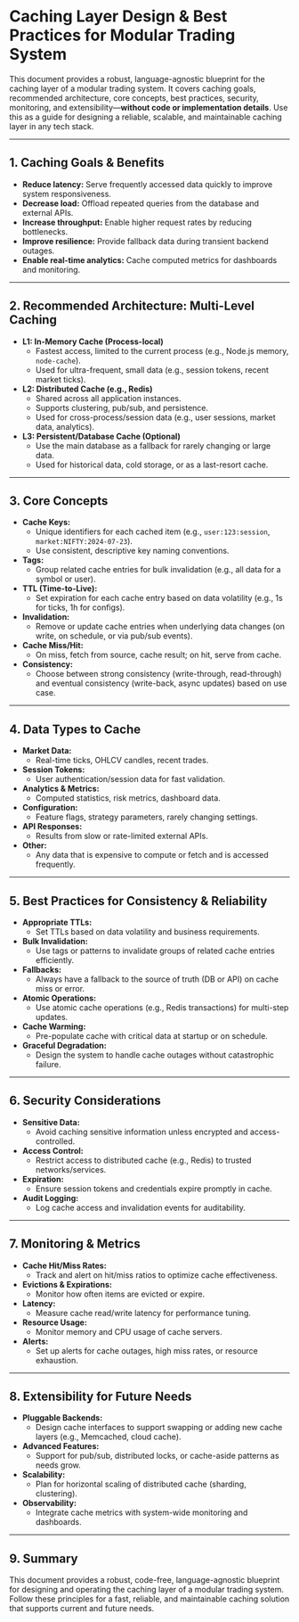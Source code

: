# Caching Layer Design & Best Practices for Modular Trading System

This document provides a robust, language-agnostic blueprint for the caching layer of a modular trading system. It covers caching goals, recommended architecture, core concepts, best practices, security, monitoring, and extensibility—**without code or implementation details**. Use this as a guide for designing a reliable, scalable, and maintainable caching layer in any tech stack.

---

## 1. Caching Goals & Benefits

- **Reduce latency:** Serve frequently accessed data quickly to improve system responsiveness.
- **Decrease load:** Offload repeated queries from the database and external APIs.
- **Increase throughput:** Enable higher request rates by reducing bottlenecks.
- **Improve resilience:** Provide fallback data during transient backend outages.
- **Enable real-time analytics:** Cache computed metrics for dashboards and monitoring.

---

## 2. Recommended Architecture: Multi-Level Caching

- **L1: In-Memory Cache (Process-local)**
  - Fastest access, limited to the current process (e.g., Node.js memory, `node-cache`).
  - Used for ultra-frequent, small data (e.g., session tokens, recent market ticks).
- **L2: Distributed Cache (e.g., Redis)**
  - Shared across all application instances.
  - Supports clustering, pub/sub, and persistence.
  - Used for cross-process/session data (e.g., user sessions, market data, analytics).
- **L3: Persistent/Database Cache (Optional)**
  - Use the main database as a fallback for rarely changing or large data.
  - Used for historical data, cold storage, or as a last-resort cache.

---

## 3. Core Concepts

- **Cache Keys:**
  - Unique identifiers for each cached item (e.g., `user:123:session`, `market:NIFTY:2024-07-23`).
  - Use consistent, descriptive key naming conventions.
- **Tags:**
  - Group related cache entries for bulk invalidation (e.g., all data for a symbol or user).
- **TTL (Time-to-Live):**
  - Set expiration for each cache entry based on data volatility (e.g., 1s for ticks, 1h for configs).
- **Invalidation:**
  - Remove or update cache entries when underlying data changes (on write, on schedule, or via pub/sub events).
- **Cache Miss/Hit:**
  - On miss, fetch from source, cache result; on hit, serve from cache.
- **Consistency:**
  - Choose between strong consistency (write-through, read-through) and eventual consistency (write-back, async updates) based on use case.

---

## 4. Data Types to Cache

- **Market Data:**
  - Real-time ticks, OHLCV candles, recent trades.
- **Session Tokens:**
  - User authentication/session data for fast validation.
- **Analytics & Metrics:**
  - Computed statistics, risk metrics, dashboard data.
- **Configuration:**
  - Feature flags, strategy parameters, rarely changing settings.
- **API Responses:**
  - Results from slow or rate-limited external APIs.
- **Other:**
  - Any data that is expensive to compute or fetch and is accessed frequently.

---

## 5. Best Practices for Consistency & Reliability

- **Appropriate TTLs:**
  - Set TTLs based on data volatility and business requirements.
- **Bulk Invalidation:**
  - Use tags or patterns to invalidate groups of related cache entries efficiently.
- **Fallbacks:**
  - Always have a fallback to the source of truth (DB or API) on cache miss or error.
- **Atomic Operations:**
  - Use atomic cache operations (e.g., Redis transactions) for multi-step updates.
- **Cache Warming:**
  - Pre-populate cache with critical data at startup or on schedule.
- **Graceful Degradation:**
  - Design the system to handle cache outages without catastrophic failure.

---

## 6. Security Considerations

- **Sensitive Data:**
  - Avoid caching sensitive information unless encrypted and access-controlled.
- **Access Control:**
  - Restrict access to distributed cache (e.g., Redis) to trusted networks/services.
- **Expiration:**
  - Ensure session tokens and credentials expire promptly in cache.
- **Audit Logging:**
  - Log cache access and invalidation events for auditability.

---

## 7. Monitoring & Metrics

- **Cache Hit/Miss Rates:**
  - Track and alert on hit/miss ratios to optimize cache effectiveness.
- **Evictions & Expirations:**
  - Monitor how often items are evicted or expire.
- **Latency:**
  - Measure cache read/write latency for performance tuning.
- **Resource Usage:**
  - Monitor memory and CPU usage of cache servers.
- **Alerts:**
  - Set up alerts for cache outages, high miss rates, or resource exhaustion.

---

## 8. Extensibility for Future Needs

- **Pluggable Backends:**
  - Design cache interfaces to support swapping or adding new cache layers (e.g., Memcached, cloud cache).
- **Advanced Features:**
  - Support for pub/sub, distributed locks, or cache-aside patterns as needs grow.
- **Scalability:**
  - Plan for horizontal scaling of distributed cache (sharding, clustering).
- **Observability:**
  - Integrate cache metrics with system-wide monitoring and dashboards.

---

## 9. Summary

This document provides a robust, code-free, language-agnostic blueprint for designing and operating the caching layer of a modular trading system. Follow these principles for a fast, reliable, and maintainable caching solution that supports current and future needs.
